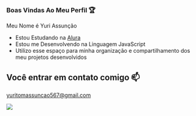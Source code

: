 ### Boas Vindas Ao Meu Perfil 🏆

Meu Nome é Yuri Assunção

- Estou Estudando na [Alura](https://www.alura.com.br)
- Estou me Desenvolvendo na Linguagem JavaScript
- Utilizo esse espaço para minha organização e compartilhamento dos meu projetos desenvolvidos

## Você entrar em contato comigo 📫

yuritomassuncao567@gmail.com

![](https://media1.tenor.com/m/hlI8bateU7kAAAAC/creeper-blast.gif)
